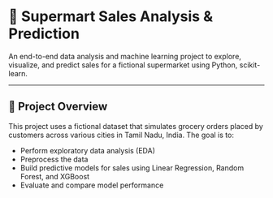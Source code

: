 # 🛒 Supermart Sales Analysis & Prediction

An end-to-end data analysis and machine learning project to explore, visualize, and predict sales for a fictional supermarket using Python, scikit-learn.

---

## 📌 Project Overview

This project uses a fictional dataset that simulates grocery orders placed by customers across various cities in Tamil Nadu, India. The goal is to:

- Perform exploratory data analysis (EDA)
- Preprocess the data
- Build predictive models for sales using Linear Regression, Random Forest, and XGBoost
- Evaluate and compare model performance
